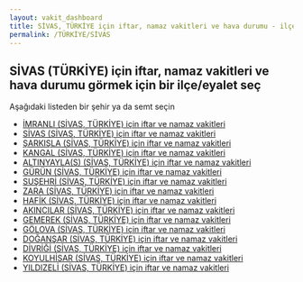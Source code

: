 ```yaml
---
layout: vakit_dashboard
title: SİVAS, TÜRKİYE için iftar, namaz vakitleri ve hava durumu - ilçe/eyalet seç
permalink: /TÜRKİYE/SİVAS
---
```


## SİVAS (TÜRKİYE) için iftar, namaz vakitleri ve hava durumu  görmek için bir ilçe/eyalet seç

Aşağıdaki listeden bir şehir ya da semt seçin

* [İMRANLI (SİVAS, TÜRKİYE) için iftar ve namaz vakitleri](/TÜRKİYE/SİVAS/İMRANLI)
* [SİVAS (SİVAS, TÜRKİYE) için iftar ve namaz vakitleri](/TÜRKİYE/SİVAS/SİVAS)
* [ŞARKIŞLA (SİVAS, TÜRKİYE) için iftar ve namaz vakitleri](/TÜRKİYE/SİVAS/ŞARKIŞLA)
* [KANGAL (SİVAS, TÜRKİYE) için iftar ve namaz vakitleri](/TÜRKİYE/SİVAS/KANGAL)
* [ALTINYAYLA(S) (SİVAS, TÜRKİYE) için iftar ve namaz vakitleri](/TÜRKİYE/SİVAS/ALTINYAYLA(S))
* [GÜRÜN (SİVAS, TÜRKİYE) için iftar ve namaz vakitleri](/TÜRKİYE/SİVAS/GÜRÜN)
* [SUŞEHRİ (SİVAS, TÜRKİYE) için iftar ve namaz vakitleri](/TÜRKİYE/SİVAS/SUŞEHRİ)
* [ZARA (SİVAS, TÜRKİYE) için iftar ve namaz vakitleri](/TÜRKİYE/SİVAS/ZARA)
* [HAFİK (SİVAS, TÜRKİYE) için iftar ve namaz vakitleri](/TÜRKİYE/SİVAS/HAFİK)
* [AKINCILAR (SİVAS, TÜRKİYE) için iftar ve namaz vakitleri](/TÜRKİYE/SİVAS/AKINCILAR)
* [GEMEREK (SİVAS, TÜRKİYE) için iftar ve namaz vakitleri](/TÜRKİYE/SİVAS/GEMEREK)
* [GÖLOVA (SİVAS, TÜRKİYE) için iftar ve namaz vakitleri](/TÜRKİYE/SİVAS/GÖLOVA)
* [DOĞANŞAR (SİVAS, TÜRKİYE) için iftar ve namaz vakitleri](/TÜRKİYE/SİVAS/DOĞANŞAR)
* [DİVRİĞİ (SİVAS, TÜRKİYE) için iftar ve namaz vakitleri](/TÜRKİYE/SİVAS/DİVRİĞİ)
* [KOYULHİSAR (SİVAS, TÜRKİYE) için iftar ve namaz vakitleri](/TÜRKİYE/SİVAS/KOYULHİSAR)
* [YILDIZELİ (SİVAS, TÜRKİYE) için iftar ve namaz vakitleri](/TÜRKİYE/SİVAS/YILDIZELİ)

<script type="text/javascript">
  var GLOBAL_COUNTRY = 'TÜRKİYE';
  var GLOBAL_CITY = 'SİVAS';
  var GLOBAL_STATE = 'SİVAS';
</script>
